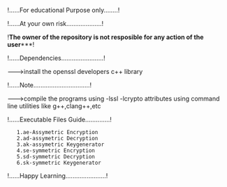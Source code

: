 !......For educational Purpose only........!
 
!......At your own risk....................!

!******The owner of the repository is not resposible for any action of the user*********!

!......Dependencies........................!

--->install the openssl developers c++ library

!......Note................................!

--->compile the programs using -lssl -lcrypto attributes using command line utilities like g++,clang++,etc
 
!......Executable Files Guide..............!
 
       1.ae-Assymetric Encryption
       2.ad-assymetric Decryption
       3.ak-assymetric Keygenerator
       4.se-symmetric Encryption
       5.sd-symmetric Decryption
       6.sk-symmetric Keygenerator
 
 !......Happy Learning.......................!
